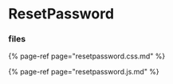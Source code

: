 # ResetPassword

### files

{% page-ref page="resetpassword.css.md" %}

{% page-ref page="resetpassword.js.md" %}



